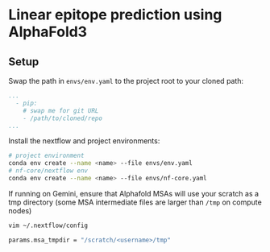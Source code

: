 
# Linear epitope prediction using AlphaFold3

## Setup

Swap the path in `envs/env.yaml` to the project root to your cloned path:

```yaml
...
  - pip:
    # swap me for git URL
    - /path/to/cloned/repo
...
```

Install the nextflow and project environments:

```bash
# project environment
conda env create --name <name> --file envs/env.yaml
# nf-core/nextflow env 
conda env create --name <name> --file envs/nf-core.yaml
```

If running on Gemini, ensure that Alphafold MSAs will use your scratch as a tmp directory (some MSA intermediate files are larger than `/tmp` on compute nodes)

```bash
vim ~/.nextflow/config
```

```bash
params.msa_tmpdir = "/scratch/<username>/tmp"
```